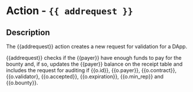 # Action - `{{ addrequest }}`

## Description

The {{addrequest}} action creates a new request for validation for a DApp.

{{addrequest}} checks if the {{payer}} have enough funds to pay for the bounty and, if so, updates the {{payer}} balance on the receipt table and includes the request for auditing if {{o.id}}, {{o.payer}}, {{o.contract}}, {{o.validator}, {{o.accepted}}, {{o.expiration}}, {{o.min_rep}} and {{o.bounty}}.
